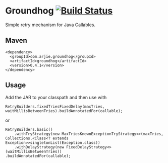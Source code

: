 # Groundhog [![Build Status](https://travis-ci.org/roshan/groundhog.svg?branch=master)](https://travis-ci.org/roshan/groundhog)

Simple retry mechanism for Java Callables.

## Maven

```
<dependency>
  <groupId>com.arjie.groundhog</groupId>
  <artifactId>groundhog</artifactId>
  <version>0.4.1</version>
</dependency>
```

## Usage

Add the JAR to your classpath and then use with 

    RetryBuilders.fixedTriesFixedDelay(maxTries, waitMillisBetweenTries).buildAnnotatedFor(callable);

or

    RetryBuilders.basic()
        .withTryStrategy(new MaxTriesKnownExceptionTryStrategy<>(maxTries, Collections.<Class<? extends Exception>>singletonList(Exception.class))
        .withDelayStrategy(new FixedDelayStrategy<>(waitMillisBetweenTries))
	.buildAnnotatedFor(callable);
